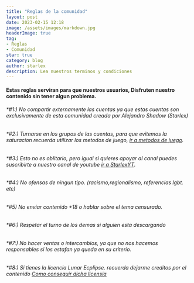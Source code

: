 ```yaml
---
title: "Reglas de la comunidad"
layout: post
date: 2023-02-15 12:18
image: /assets/images/markdown.jpg
headerImage: true
tag:
- Reglas
- Comunidad
star: true
category: blog
author: starlex
description: Lea nuestros terminos y condiciones
---
```


#### Estas reglas serviran para que nuestros usuarios, Disfruten nuestro contenido sin tener algun problema.

###### *#1:) No compartir externamente las cuentas ya que estas cuentas son exclusivamente de esta comunidad creada por Alejandro Shadow (Starlex)

###### *#2:) Turnarse en los grupos de las cuentas, para que evitemos la saturacion recuerda utilizar los metodos de juego, [ir a metodos de juego](https://starlex.team/mdj).

###### *#3:) Esto no es oblitario, pero igual si quieres apoyar al canal puedes suscribirte a nuestro canal de youtube [ir a StarlexYT](https://youtube.com/@bystarlex).

###### *#4:) No ofensas de ningun tipo. (racismo,regionalismo, referencias lgbt. etc)

###### *#5) No enviar contenido +18 o hablar sobre el tema censurado.

###### *#6:) Respetar el turno de los demas si alguien esta descargando 

###### *#7:) No hacer ventas o intercambios, ya que no nos hacemos responsables si los estafan ya queda en su criterio.

###### *#8:) Si tienes la licencia Lunar Ecplipse. recuerda dejarme creditos por el contenido [Como conseguir dicha licensia](https://starlex.team/license)
